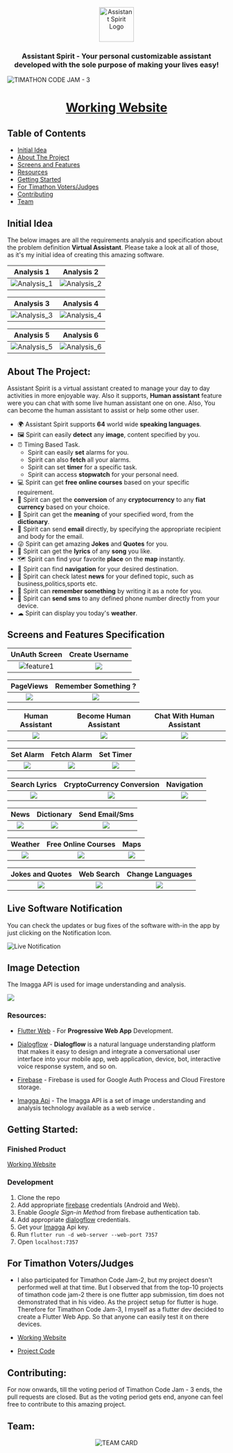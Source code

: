 <div align="center">
    <img src="assets/images/robot.png?raw=true" width="80px" alt="Assistant Spirit Logo"/>
</div>

<h3 align="center"> Assistant Spirit - Your personal customizable assistant developed with the sole purpose of making your lives easy! </h3>


![TIMATHON CODE JAM - 3](readme_content/banner.jpg?raw=true "Timathon Code Jam Submission")


<div align="center">

# [Working Website](https://assistant-spirit.netlify.app/#/)

</div>

## Table of Contents

- [Initial Idea](#inital-idea)
- [About The Project](#about-the-project)
- [Screens and Features](#screens-and-features-specification)
- [Resources](#resources)
- [Getting Started](#getting-started)
- [For Timathon Voters/Judges](#for-timathon-votersjudges)
- [Contributing](#contributing)
- [Team](#team)


## Initial Idea

The below images are all the requirements analysis and specification about the problem definition **Virtual Assistant**.
Please take a look at all of those, as it's my initial idea of creating this amazing software.

Analysis 1                                                         |   Analysis 2
:-----------------------------------------------------------------:|:-------------------------:
![Analysis_1](readme_content/analysis1.jpg?raw=true "Analysis_1")  |  ![Analysis_2](readme_content/analysis2.jpg?raw=true "Analysis_2")

Analysis 3                                                         |   Analysis 4
:-----------------------------------------------------------------:|:-------------------------:
![Analysis_3](readme_content/analysis3.jpg?raw=true "Analysis_3")  |  ![Analysis_4](readme_content/analysis4.jpg?raw=true "Analysis_4")

Analysis 5                                                         |   Analysis 6
:-----------------------------------------------------------------:|:-------------------------:
![Analysis_5](readme_content/analysis5.jpg?raw=true "Analysis_5")  |  ![Analysis_6](readme_content/analysis6.jpg?raw=true "Analysis_6")


## About The Project:

Assistant Spirit is a virtual assistant created to manage your day to day activities in more enjoyable way.
Also it supports, **Human assistant** feature were you can chat with some live human assistant one on one.
Also, You can become the human assistant to assist or help some other user.

- 🌍 Assistant Spirit supports **64** world wide **speaking languages**.
- 🖼 Spirit can easily **detect** any **image**, content specified by you.
- ⏰ Timing Based Task.
  - Spirit can easily **set** alarms for you.
  - Spirit can also **fetch** all your alarms.
  - Spirit can set **timer** for a specific task.
  - Spirit can access **stopwatch** for your personal need.
- 💻 Spirit can get **free online courses** based on your specific requirement.
- 💠 Spirit can get the **conversion** of any **cryptocurrency** to any **fiat currency** based on your choice.
- 📖 Spirit can get the **meaning** of your specified word, from the **dictionary**.
- 📧 Spirit can send **email** directly, by specifying the appropriate recipient and body for the email.
- 😜 Spirit can get amazing **Jokes** and **Quotes** for you.
- 🎼 Spirit can get the **lyrics** of any **song** you like.
- 🗺 Spirit can find your favorite **place** on the **map** instantly.
- 📍 Spirit can find **navigation** for your desired destination.
- 📰 Spirit can check latest **news** for your defined topic, such as business,politics,sports etc.
- 📝 Spirit can **remember something** by writing it as a note for you.
- 📩 Spirit can **send sms** to any defined phone number directly from your device.
- ☁ Spirit can display you today's **weather**.




## Screens and Features Specification

UnAuth Screen                             |   Create Username
:----------------------------------------:|:-------------------------:
![feature1](readme_content/feature1.jpg)  |  ![](readme_content/feature2.jpg)


PageViews                         |   Remember Something ?
:--------------------------------:|:-------------------------:
![](readme_content/feature3.jpg)  |  ![](readme_content/feature16.jpg)


Human Assistant                    |   Become Human Assistant          |   Chat With Human Assistant
:---------------------------------:|:---------------------------------:|:-------------------------:
![](readme_content/feature18.jpg)  |  ![](readme_content/feature19.jpg)|  ![](assets/features/feature23.jpg)


Set Alarm                          |  Fetch Alarm                        |  Set Timer
:---------------------------------:|:-----------------------------------:|:-------------------------:
![](assets/features/feature4.jpg)  |  ![](assets/features/feature5.jpg)  |  ![](assets/features/feature6.jpg)


Search Lyrics                      |  CryptoCurrency Conversion          |  Navigation
:---------------------------------:|:-----------------------------------:|:-------------------------:
![](assets/features/feature7.jpg)  |  ![](assets/features/feature8.jpg)  |  ![](assets/features/feature9.jpg)


News                                |   Dictionary                         |   Send Email/Sms
:----------------------------------:|:------------------------------------:|:-------------------------:
![](assets/features/feature10.jpg)  |  ![](assets/features/feature11.jpg)  |  ![](assets/features/feature12.jpg)


Weather                             |  Free Online Courses                 |   Maps
:----------------------------------:|:------------------------------------:|:-------------------------:
![](assets/features/feature13.jpg)  |  ![](assets/features/feature14.jpg)  |  ![](assets/features/feature15.jpg)


Jokes and Quotes                    |  Web Search                          |   Change Languages
:----------------------------------:|:------------------------------------:|:-------------------------:
![](assets/features/feature17.jpg)  |  ![](assets/features/feature20.jpg)  |  ![](assets/features/feature21.jpg)


## Live Software Notification

You can check the updates or bug fixes of the software with-in the app by just clicking on the Notification Icon.

![Live Notification](readme_content/feature24.jpg)


## Image Detection

The Imagga API is used for image understanding and analysis.

![](assets/features/feature22.jpg)  


### Resources:

- [Flutter Web](https://flutter.dev/web) - For **Progressive Web App** Development.

- [Dialogflow](https://cloud.google.com/dialogflow/docs) - **Dialogflow** is a natural language understanding platform that makes it easy to design and integrate a conversational user interface into your mobile app, web application, device, bot, interactive voice response system, and so on.

- [Firebase](https://firebase.google.com/docs) - Firebase is used for Google Auth Process and Cloud Firestore storage.

- [Imagga Api](https://docs.imagga.com/) - The Imagga API is a set of image understanding and analysis technology available as a web service .


## Getting Started:

### Finished Product

[Working Website](https://assistant-spirit.netlify.app/#/)

### Development

1. Clone the repo
2. Add appropriate [firebase](https://firebase.google.com) credentials (Android and Web).
3. Enable _Google Sign-in Method_ from firebase authentication tab.
4. Add appropriate [dialogflow](https://cloud.google.com/dialogflow) credentials.
5. Get your [Imagga](https://docs.imagga.com/) Api key.
6. Run ```flutter run -d web-server --web-port 7357```
7. Open ```localhost:7357```


## For Timathon Voters/Judges

- I also participated for Timathon Code Jam-2, but my project doesn't performed well at that time.
But I observed that from the top-10 projects of timathon code jam-2 there is one flutter app submission, tim does not demonstrated that in his video.
As the project setup for flutter is huge.
Therefore for Timathon Code Jam-3, I myself as a flutter dev decided to create a Flutter Web App. So that anyone can easily test it on there devices.

- [Working Website](https://assistant-spirit.netlify.app/#/)
- [Project Code](https://github.com/aniketambore/assistant_spirit)

## Contributing:

For now onwards, till the voting period of Timathon Code Jam - 3 ends, the pull requests are closed.
But as the voting period gets end, anyone can feel free to contribute to this amazing project.


## Team:

<div align="center">
 
 ![TEAM CARD](readme_content/team_card.jpg?raw=true "Timathon Code Jam Submission")

</div>
